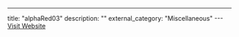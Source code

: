 ---
title: "alphaRed03"
description: ""
external_category: "Miscellaneous"
---[Visit Website](https://github.com/alphaRed03)


